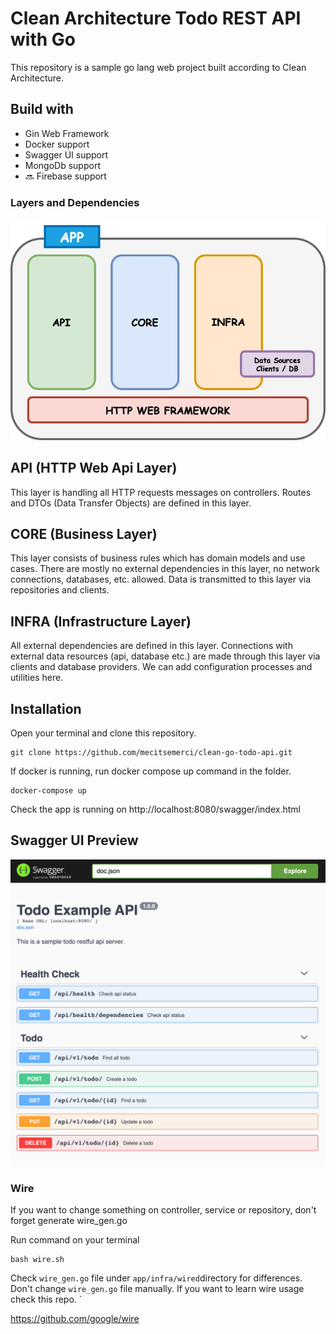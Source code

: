 # Clean Architecture Todo REST API with Go

This repository is a sample go lang web project built according to Clean Architecture.  

## Build with
* Gin Web Framework
* Docker support
* Swagger UI support
* MongoDb support
* :soon: Firebase support

### Layers and Dependencies

![image](./docs/img/layers.png)

## API (HTTP Web Api Layer)
This layer is handling all HTTP requests messages on controllers. 
Routes and DTOs (Data Transfer Objects) are defined in this layer.

## CORE (Business Layer)
This layer consists of business rules which has domain models and use cases. 
There are mostly no external dependencies in this layer, no network connections, databases, etc. allowed.
Data is transmitted to this layer via repositories and clients.

## INFRA (Infrastructure Layer)
All external dependencies are defined in this layer. 
Connections with external data resources (api, database etc.) are made through this layer via clients and database providers.
We can add configuration processes and utilities here.

## Installation
 Open your terminal and clone this repository.
 
    git clone https://github.com/mecitsemerci/clean-go-todo-api.git

If docker is running, run docker compose up command in the folder.

    docker-compose up

Check the app is running on http://localhost:8080/swagger/index.html

 ## Swagger UI Preview
 
 ![image](./docs/img/Swagger_UI.png)
 
### Wire 

If you want to change something on controller, service or repository, don't forget generate wire_gen.go

Run command on your terminal

```
bash wire.sh
```

Check `wire_gen.go` file under `app/infra/wired`directory for differences. Don't change `wire_gen.go` file manually. If you want to learn wire usage check this repo. `

https://github.com/google/wire
 
